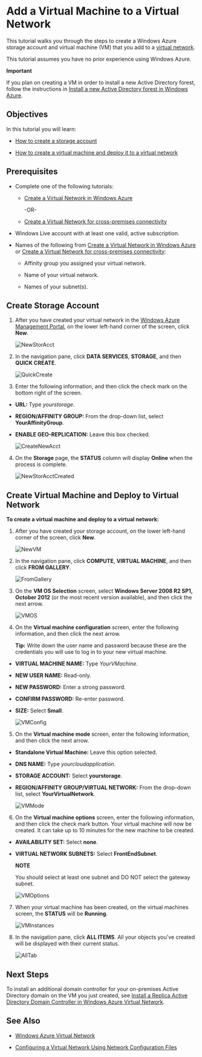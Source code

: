 <properties linkid="manage-services-add-a-vm-to-a-virtual-network" urlDisplayName="Add a VM to virtual network" pageTitle="Add a virtual machine to a virtual network - Windows Azure" metaKeywords="" description="A tutorial that teaches you how to create a storage account and virtual machine (VM) that you add to a Windows Azure virtual network." metaCanonical="" services="virtual-machines,virtual-network" documentationCenter="" title="Add a Virtual Machine to a Virtual Network" authors=""  solutions="" writer="" manager="" editor=""  />






<h1 id="vnet3">Add a Virtual Machine to a Virtual Network</h1>

<!--SOMEWHERE IN THIS TUTORIAL I NEED TO XREF TO THE OTHER VMACHINE TUTORIAL -->

This tutorial walks you through the steps to create a Windows Azure storage account and virtual machine (VM) that you add to a [virtual network](http://msdn.microsoft.com/en-us/library/windowsazure/jj156007.aspx).

This tutorial assumes you have no prior experience using Windows Azure.

<div class="dev-callout"> 
<b>Important</b>

<p>If you plan on creating a VM in order to install a new Active Directory forest, follow the instructions in <a href="../active-directory-forest/">Install a new Active Directory forest in Windows Azure</a>.</p>
</div>


## Objectives ##

In this tutorial you will learn:

-  <a href="#CreateStorageAcct">How to create a storage account</a>

-  <a href="#CreateVM">How to create a virtual machine and deploy it to a virtual network</a>

## Prerequisites ##

-  Complete one of the following tutorials: 

	-  [Create a Virtual Network in Windows Azure](/en-us/manage/services/networking/create-a-virtual-network/)

		-OR- 
	-  [Create a Virtual Network for cross-premises connectivity](/en-us/manage/services/networking/cross-premises-connectivity/)

-  Windows Live account with at least one valid, active subscription.	

-  Names of the following from [Create a Virtual Network in Windows Azure](/en-us/manage/services/networking/create-a-virtual-network/) or [Create a Virtual Network for cross-premises connectivity](/en-us/manage/services/networking/cross-premises-connectivity/):

	-	Affinity group you assigned your virtual network.

	-	Name of your virtual network.

	-   Names of your subnet(s).

## <a name="CreateStorageAcct">Create Storage Account</a> ##

1.	After you have created your virtual network in the [Windows Azure Management Portal](http://manage.windowsazure.com/), on the lower left-hand corner of the screen, click **New**.

	![NewStorAcct](./media/virtual-networks-add-virtual-machine/VNTut3_01_NewStorageAccount.png)

2.	In the navigation pane, click **DATA SERVICES**, **STORAGE**, and then **QUICK CREATE**.

	![QuickCreate](./media/virtual-networks-add-virtual-machine/VNTut3_02_StorageAcct_QuickCreate.png)

3.	Enter the following information, and then click the check mark on the bottom right of the screen.

-  **URL:** Type *yourstorage*.

-  **REGION/AFFINITY GROUP:** From the drop-down list, select **YourAffinityGroup**.

-  **ENABLE GEO-REPLICATION:** Leave this box checked.
 
	![CreateNewAcct](./media/virtual-networks-add-virtual-machine/VNTut3_03_CreateNewStorageAccount.png)

4.	On the **Storage** page, the **STATUS** column will display **Online** when the process is complete.
 
	![NewStorAcctCreated](./media/virtual-networks-add-virtual-machine/VNTut3_04_NewStorageAcctCreated.png)


## <a name="CreateVM">Create Virtual Machine and Deploy to Virtual Network</a> ##
**To create a virtual machine and deploy to a virtual network:**

1.	After you have created your storage account, on the lower left-hand corner of the screen, click **New**.

	![NewVM](./media/virtual-networks-add-virtual-machine/VNTut3_05_NewVM.png)


2.	In the navigation pane, click **COMPUTE**, **VIRTUAL MACHINE**, and then click **FROM GALLERY**.
 
	![FromGallery](./media/virtual-networks-add-virtual-machine/VNTut3_06_VM_FromGallery.png)


3.	On the **VM OS Selection** screen, select **Windows Server 2008 R2 SP1, October 2012** (or the most recent version available), and then click the next arrow.
 
	![VMOS](./media/virtual-networks-add-virtual-machine/VNTut3_07_VMOSSelect_Win2008R2.png)


4.	On the **Virtual machine configuration** screen, enter the following information, and then click the next arrow. 
	<!-- SHOULD WE TELL USERS TO WRITE DOWN USER NAME AND PASS?? -->

	**Tip:** Write down the user name and password because these are the credentials you will use to log in to your new virtual machine.

-  **VIRTUAL MACHINE NAME:** Type *YourVMachine*.

-  **NEW USER NAME:** Read-only.

-  **NEW PASSWORD:** Enter a strong password.

-  **CONFIRM PASSWORD:** Re-enter password.

-  **SIZE:** Select **Small**.
 
	![VMConfig](./media/virtual-networks-add-virtual-machine/VNTut3_08_VMConfig.png)

5.	On the **Virtual machine mode** screen, enter the following information, and then click the next arrow.

-  **Standalone Virtual Machine:** Leave this option selected.

-  **DNS NAME:** Type *yourcloudapplication*.

-  **STORAGE ACCOUNT:** Select **yourstorage**.

-  **REGION/AFFINITY GROUP/VIRTUAL NETWORK:** From the drop-down list, select **YourVirtualNetwork**.
 
	![VMMode](./media/virtual-networks-add-virtual-machine/VNTut3_09_VMMode.png)

6.	On the **Virtual machine options** screen, enter the following information, and then click the check mark button. Your virtual machine will now be created. It can take up to 10 minutes for the new machine to be created.
	<!-- CONFIRM HOW LONG IT CAN TAKE ON AVG FOR VMACHINE TO BE CREATED -->

-  **AVAILABILITY SET:** Select **none**.

-  **VIRTUAL NETWORK SUBNETS:** Select **FrontEndSubnet**.
	
	<div class="dev-callout"> 
	<b>NOTE</b> 

	<p>You should select at least one subnet and DO NOT select the gateway subnet.</p>
	</div> 
 
	![VMOptions](./media/virtual-networks-add-virtual-machine/VNTut3_10_VMOptions.png)

7.	When your virtual machine has been created, on the virtual machines screen, the **STATUS** will be **Running**.
 
	![VMInstances](./media/virtual-networks-add-virtual-machine/VNTut3_11_VMInstances.png)


8.	In the navigation pane, click **ALL ITEMS**. All your objects you've created will be displayed with their current status.
 
	![AllTab](./media/virtual-networks-add-virtual-machine/VNTut3_12_AllTab.png)

## Next Steps ##
To install an additional domain controller for your on-premises Active Directory domain on the VM you just created, see [Install a Replica Active Directory Domain Controller in Windows Azure Virtual Network](/en-us/manage/services/networking/replica-domain-controller/).

## See Also

-  [Windows Azure Virtual Network](http://msdn.microsoft.com/en-us/library/windowsazure/jj156007.aspx)

-  [Configuring a Virtual Network Using Network Configuration Files](http://msdn.microsoft.com/en-us/library/windowsazure/jj156097.aspx)

<!-- LINKS -->

[wa_com]: http://manage.windowsazure.com/
[Tut2_VN]: ..Tutorial2_CreateVNetCrossPrem 
[Tut1_VN]: ..Tutorial1_CreateVirtualNetwork
























